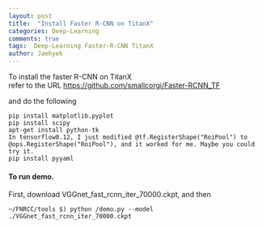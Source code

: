 ```yaml
---
layout: post
title:  "Install Faster R-CNN on TitanX"
categories: Deep-Learning
comments: true
tags:  Deep-Learning Faster-R-CNN TitanX
author: Jaehyek
---
```

To install the faster R-CNN on TitanX <br/>
refer to the URL <https://github.com/smallcorgi/Faster-RCNN_TF>

and do the following 

```
pip install matplotlib.pyplot
pip install scipy
apt-get install python-tk 
In tensorflow0.12, I just modified @tf.RegisterShape("RoiPool") to @ops.RegisterShape("RoiPool"), and it worked for me. Maybe you could try it.
pip install pyyaml
```

#### To run demo.

First, download VGGnet_fast_rcnn_iter_70000.ckpt, and then 

```
~/FNRCC/tools $) python /demo.py --model ./VGGnet_fast_rcnn_iter_70000.ckpt
```
